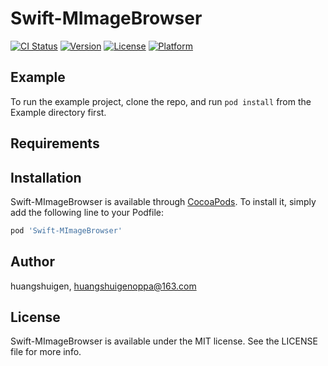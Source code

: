 # Swift-MImageBrowser

[![CI Status](http://img.shields.io/travis/huangshuigen/Swift-MImageBrowser.svg?style=flat)](https://travis-ci.org/huangshuigen/Swift-MImageBrowser)
[![Version](https://img.shields.io/cocoapods/v/Swift-MImageBrowser.svg?style=flat)](http://cocoapods.org/pods/Swift-MImageBrowser)
[![License](https://img.shields.io/cocoapods/l/Swift-MImageBrowser.svg?style=flat)](http://cocoapods.org/pods/Swift-MImageBrowser)
[![Platform](https://img.shields.io/cocoapods/p/Swift-MImageBrowser.svg?style=flat)](http://cocoapods.org/pods/Swift-MImageBrowser)

## Example

To run the example project, clone the repo, and run `pod install` from the Example directory first.

## Requirements

## Installation

Swift-MImageBrowser is available through [CocoaPods](http://cocoapods.org). To install
it, simply add the following line to your Podfile:

```ruby
pod 'Swift-MImageBrowser'
```

## Author

huangshuigen, huangshuigenoppa@163.com

## License

Swift-MImageBrowser is available under the MIT license. See the LICENSE file for more info.
